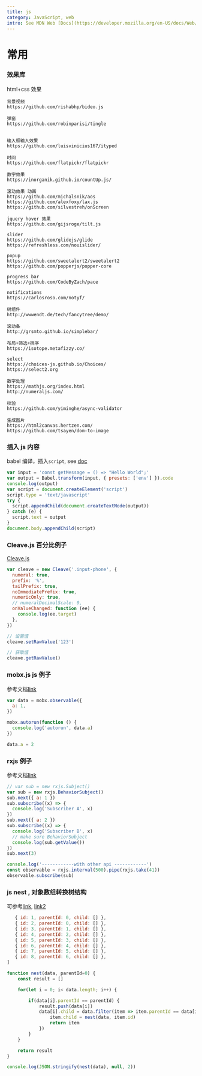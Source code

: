 ```yaml
---
title: js
category: JavaScript, web
intro: See MDN Web [Docs](https://developer.mozilla.org/en-US/docs/Web/JavaScript)
---
```


# 常用

### 效果库

html+css 效果

```text
背景视频
https://github.com/rishabhp/bideo.js

弹窗
https://github.com/robinparisi/tingle


输入框输入效果
https://github.com/luisvinicius167/ityped

时间
https://github.com/flatpickr/flatpickr

数字效果
https://inorganik.github.io/countUp.js/

滚动效果 动画
https://github.com/michalsnik/aos
https://github.com/alexfoxy/lax.js
https://github.com/silvestreh/onScreen

jquery hover 效果
https://github.com/gijsroge/tilt.js

slider
https://github.com/glidejs/glide
https://refreshless.com/nouislider/

popup
https://github.com/sweetalert2/sweetalert2
https://github.com/popperjs/popper-core

progress bar
https://github.com/CodeByZach/pace

notifications
https://carlosroso.com/notyf/

树组件
http://wwwendt.de/tech/fancytree/demo/

滚动条
http://grsmto.github.io/simplebar/

布局+筛选+排序
https://isotope.metafizzy.co/

select
https://choices-js.github.io/Choices/
https://select2.org

数字处理
https://mathjs.org/index.html
http://numeraljs.com/

校验
https://github.com/yiminghe/async-validator

生成图片
https://html2canvas.hertzen.com/
https://github.com/tsayen/dom-to-image
```

### 插入 js 内容

babel 编译，插入`script`, see [doc](https://babeljs.io/docs/en/babel-standalone)

```js
var input = 'const getMessage = () => "Hello World";'
var output = Babel.transform(input, { presets: ['env'] }).code
console.log(output)
var script = document.createElement('script')
script.type = 'text/javascript'
try {
  script.appendChild(document.createTextNode(output))
} catch (e) {
  script.text = output
}
document.body.appendChild(script)
```

### Cleave.js 百分比例子

[Cleave.js](https://github.com/nosir/cleave.js)

```js
var cleave = new Cleave('.input-phone', {
  numeral: true,
  prefix: '%',
  tailPrefix: true,
  noImmediatePrefix: true,
  numericOnly: true,
  // numeralDecimalScale: 0,
  onValueChanged: function (ee) {
    console.log(ee.target)
  },
})

// 设置值
cleave.setRawValue('123')

// 获取值
cleave.getRawValue()
```

### mobx.js js 例子

参考文档[link](https://www.sitepoint.com/manage-javascript-application-state-mobx/)

```js
var data = mobx.observable({
  a: 1,
})

mobx.autorun(function () {
  console.log('autorun', data.a)
})

data.a = 2
```

### rxjs 例子

参考文档[link](https://www.learnrxjs.io/learn-rxjs/subjects/behaviorsubject)

```js
// var sub = new rxjs.Subject()
var sub = new rxjs.BehaviorSubject()
sub.next({ a: 1 })
sub.subscribe((x) => {
  console.log('Subscriber A', x)
})
sub.next({ a: 2 })
sub.subscribe((x) => {
  console.log('Subscriber B', x)
  // make sure BehaviorSubject
  console.log(sub.getValue())
})
sub.next(3)

console.log('------------with other api ------------')
const observable = rxjs.interval(500).pipe(rxjs.take(41))
observable.subscribe(sub)
```

### js nest , 对象数组转换树结构

可参考[link](https://stackoverflow.com/questions/62938888/nest-flat-objects-based-on-a-parentid-and-id-property), [link2](https://stackoverflow.com/questions/68330014/flat-array-to-tree-javascript)

```js
   { id: 1, parentId: 0, child: [] },
   { id: 2, parentId: 0, child: [] },
   { id: 3, parentId: 1, child: [] },
   { id: 4, parentId: 2, child: [] },
   { id: 5, parentId: 3, child: [] },
   { id: 6, parentId: 4, child: [] },
   { id: 7, parentId: 5, child: [] },
   { id: 8, parentId: 6, child: [] },
]

function nest(data, parentId=0) {
    const result = []

    for(let i = 0; i< data.length; i++) {

        if(data[i].parentId == parentId) {
            result.push(data[i])
            data[i].child = data.filter(item => item.parentId == data[i].id).map(item => {
                item.child = nest(data, item.id)
                return item
            })
        }
    }

    return result
}

console.log(JSON.stringify(nest(data), null, 2))
```
